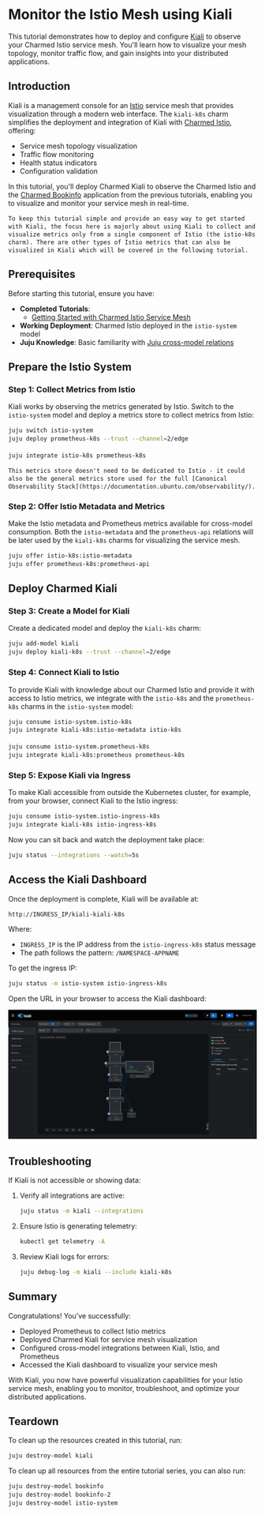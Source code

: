 # Monitor the Istio Mesh using Kiali

This tutorial demonstrates how to deploy and configure [Kiali](https://kiali.io) to observe your Charmed Istio service mesh. You'll learn how to visualize your mesh topology, monitor traffic flow, and gain insights into your distributed applications.

## Introduction

Kiali is a management console for an [Istio](https://istio.io) service mesh that provides visualization through a modern web interface. The `kiali-k8s` charm simplifies the deployment and integration of Kiali with [Charmed Istio](./getting-started-with-istio-mesh.md), offering:

- Service mesh topology visualization
- Traffic flow monitoring
- Health status indicators
- Configuration validation

In this tutorial, you'll deploy Charmed Kiali to observe the Charmed Istio and the [Charmed Bookinfo](./getting-started-with-istio-mesh.md#deploy-charmed-bookinfo-application) application from the previous tutorials, enabling you to visualize and monitor your service mesh in real-time.

```{note}
To keep this tutorial simple and provide an easy way to get started with Kiali, the focus here is majorly about using Kiali to collect and visualize metrics only from a single component of Istio (the istio-k8s charm). There are other types of Istio metrics that can also be visualized in Kiali which will be covered in the following tutorial.
```

## Prerequisites

Before starting this tutorial, ensure you have:

- **Completed Tutorials**:
  - [Getting Started with Charmed Istio Service Mesh](./getting-started-with-istio-mesh.md)
- **Working Deployment**: Charmed Istio deployed in the `istio-system` model
- **Juju Knowledge**: Basic familiarity with [Juju cross-model relations](https://documentation.ubuntu.com/juju/stable/reference/cross-model-integration/)

## Prepare the Istio System

### Step 1: Collect Metrics from Istio

Kiali works by observing the metrics generated by Istio. Switch to the `istio-system` model and deploy a metrics store to collect metrics from Istio:

```bash
juju switch istio-system
juju deploy prometheus-k8s --trust --channel=2/edge

juju integrate istio-k8s prometheus-k8s
```

```{note}
This metrics store doesn't need to be dedicated to Istio - it could also be the general metrics store used for the full [Canonical Observability Stack](https://documentation.ubuntu.com/observability/).
```

### Step 2: Offer Istio Metadata and Metrics

Make the Istio metadata and Prometheus metrics available for cross-model consumption. Both the `istio-metadata` and the `prometheus-api` relations will be later used by the `kiali-k8s` charms for visualizing the service mesh.

```bash
juju offer istio-k8s:istio-metadata
juju offer prometheus-k8s:prometheus-api
```

## Deploy Charmed Kiali

### Step 3: Create a Model for Kiali

Create a dedicated model and deploy the `kiali-k8s` charm:

```bash
juju add-model kiali
juju deploy kiali-k8s --trust --channel=2/edge
```

### Step 4: Connect Kiali to Istio

To provide Kiali with knowledge about our Charmed Istio and provide it with access to Istio metrics, we integrate with the `istio-k8s` and the `prometheus-k8s` charms in the `istio-system` model:

```bash
juju consume istio-system.istio-k8s
juju integrate kiali-k8s:istio-metadata istio-k8s

juju consume istio-system.prometheus-k8s
juju integrate kiali-k8s:prometheus prometheus-k8s
```

### Step 5: Expose Kiali via Ingress

To make Kiali accessible from outside the Kubernetes cluster, for example, from your browser, connect Kiali to the Istio ingress:

```bash
juju consume istio-system.istio-ingress-k8s
juju integrate kiali-k8s istio-ingress-k8s
```

Now you can sit back and watch the deployment take place:

```bash
juju status --integrations --watch=5s
```

## Access the Kiali Dashboard

Once the deployment is complete, Kiali will be available at:

```
http://INGRESS_IP/kiali-kiali-k8s
```

Where:
- `INGRESS_IP` is the IP address from the `istio-ingress-k8s` status message
- The path follows the pattern: `/NAMESPACE-APPNAME`

To get the ingress IP:

```bash
juju status -m istio-system istio-ingress-k8s
```

Open the URL in your browser to access the Kiali dashboard:

![Kiali dashboard showing service mesh topology](../assets/images/kiali.png)

## Troubleshooting

If Kiali is not accessible or showing data:

1. Verify all integrations are active:
   ```bash
   juju status -m kiali --integrations
   ```

2. Ensure Istio is generating telemetry:
   ```bash
   kubectl get telemetry -A
   ```

3. Review Kiali logs for errors:
   ```bash
   juju debug-log -m kiali --include kiali-k8s
   ```

## Summary

Congratulations! You've successfully:

- Deployed Prometheus to collect Istio metrics
- Deployed Charmed Kiali for service mesh visualization
- Configured cross-model integrations between Kiali, Istio, and Prometheus
- Accessed the Kiali dashboard to visualize your service mesh

With Kiali, you now have powerful visualization capabilities for your Istio service mesh, enabling you to monitor, troubleshoot, and optimize your distributed applications.

## Teardown

To clean up the resources created in this tutorial, run:

```bash
juju destroy-model kiali
```

To clean up all resources from the entire tutorial series, you can also run:
```bash
juju destroy-model bookinfo
juju destroy-model bookinfo-2
juju destroy-model istio-system
```
